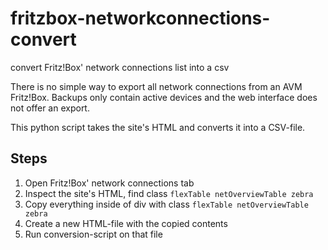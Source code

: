 # fritzbox-networkconnections-convert
convert Fritz!Box' network connections list into a csv

There is no simple way to export all network connections from an AVM Fritz!Box. Backups only contain active devices and the web interface does not offer an export.

This python script takes the site's HTML and converts it into a CSV-file.

## Steps

1. Open Fritz!Box' network connections tab
2. Inspect the site's HTML, find class  ```flexTable netOverviewTable zebra```
3. Copy everything inside of div with class  ```flexTable netOverviewTable zebra```
4. Create a new HTML-file with the copied contents
5. Run conversion-script on that file
